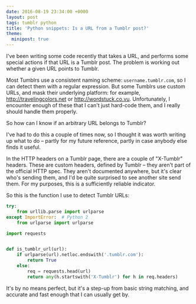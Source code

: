 ```yaml
---
date: 2016-08-19 23:34:00 +0000
layout: post
tags: tumblr python
title: 'Python snippets: Is a URL from a Tumblr post?'
theme:
  minipost: true
---
```


I've been writing some code recently that takes a URL, and performs some special actions if that URL is a Tumblr post.
The problem is working out whether a given URL points to Tumblr.

Most Tumblrs use a consistent naming scheme: `username.tumblr.com`, so I can detect them with a regular expression.
But some Tumblrs use custom URLs, and mask their underlying platform: for example, <http://travelingcolors.net> or <http://wordstuck.co.vu>.
Unfortunately, I encounter enough of these that I can't just hard-code them, and I really should handle them properly.

So how can I know if an arbitrary URL belongs to Tumblr?

I've had to do this a couple of times now, so I thought it was worth writing up what to do – partly for my future reference, partly in case anybody else finds it useful.

In the HTTP headers on a Tumblr page, there are a couple of "X-Tumblr" headers.
These are custom headers, defined by Tumblr – they aren't part of the official HTTP spec.
They aren't documented anywhere, but it's clear who's sending them, and I'd be quite surprised to see another site send them.
For my purposes, this is a sufficiently reliable indicator.

So this is the function I use to detect Tumblr URLs:

```python
try:
    from urllib.parse import urlparse
except ImportError:  # Python 2
    from urlparse import urlparse

import requests


def is_tumblr_url(url):
    if urlparse(url).netloc.endswith('.tumblr.com'):
        return True
    else:
        req = requests.head(url)
        return any(h.startswith('X-Tumblr') for h in req.headers)
```

It's by no means perfect, but it's a step-up from basic string matching, and accurate and fast enough that I can usually get by.
